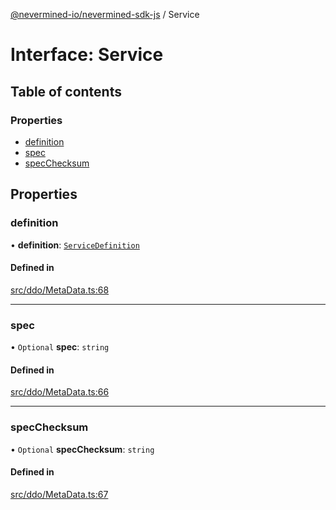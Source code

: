 [@nevermined-io/nevermined-sdk-js](../code-reference.md) / Service

# Interface: Service

## Table of contents

### Properties

- [definition](Service.md#definition)
- [spec](Service.md#spec)
- [specChecksum](Service.md#specchecksum)

## Properties

### definition

• **definition**: [`ServiceDefinition`](ServiceDefinition.md)

#### Defined in

[src/ddo/MetaData.ts:68](https://github.com/nevermined-io/sdk-js/blob/416920b/src/ddo/MetaData.ts#L68)

___

### spec

• `Optional` **spec**: `string`

#### Defined in

[src/ddo/MetaData.ts:66](https://github.com/nevermined-io/sdk-js/blob/416920b/src/ddo/MetaData.ts#L66)

___

### specChecksum

• `Optional` **specChecksum**: `string`

#### Defined in

[src/ddo/MetaData.ts:67](https://github.com/nevermined-io/sdk-js/blob/416920b/src/ddo/MetaData.ts#L67)
